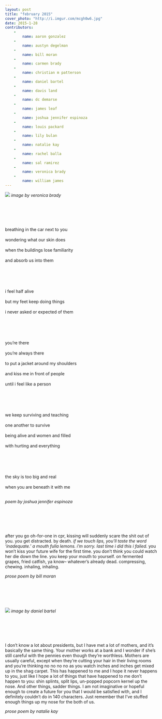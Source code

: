 ```yaml
---
layout: post
title: "february 2015"
cover_photo: "http://i.imgur.com/mcgh0w6.jpg"
date: 2015-1-28
contributors:
    -
        name: aaron gonzalez
    -
        name: austyn degelman 
    -
        name: bill moran 
    -
        name: carmen brady 
    -
        name: christian m patterson
    -
        name: daniel bartel 
    -
        name: davis land
    -
        name: dc demarse 
    -
        name: james leaf 
    -
        name: joshua jennifer espinoza 
    -
        name: louis packard
    -
        name: lily bulan 
    -
        name: natalie kay 
    -
        name: rachel balla 
    -
        name: sal ramirez
    -
        name: veronica brady 
    -
        name: william james 
---
```


![](https://41.media.tumblr.com/657de04e285e94c9a04135eacc8264ce/tumblr_njvr3vUDOK1u0e83lo1_500.jpg)
*image by veronica brady*

<br><br><br><br>

breathing in the car next to you<br><br>
wondering what our skin does<br><br>
when the buildings lose familiarity<br><br>
and absorb us into them<br><br>
<br><br><br><br>
i feel half alive<br><br>
but my feet keep doing things<br><br>
i never asked or expected of them<br><br>
<br><br><br><br>
you’re there<br><br>
you’re always there<br><br>
to put a jacket around my shoulders<br><br>
and kiss me in front of people<br><br>
until i feel like a person<br><br>
<br><br><br><br>
we keep surviving and teaching<br><br>
one another to survive<br><br>
being alive and women and filled<br><br>
with hurting and everything<br><br>
<br><br><br><br>
the sky is too big and real<br><br>
when you are beneath it with me<br><br>
    
*poem by joshua jennifer espinoza*

<br><br><br><br>

after you go oh-for-one in cpr, kissing will suddenly scare the shit out of you. you get distracted. by death. <i> if we touch lips, you’ll taste the word ‘inadequate.’ a mouth fulla lemons. i’m sorry. last time i did this i failed. </i> you won’t kiss your future wife for the first time. you don’t think you could watch her die down the line. you keep your mouth to yourself. on fermented grapes, fried catfish, ya know– whatever’s already dead. compressing, chewing. inhaling, inhaling.

*prose poem by bill moran*

<br><br><br><br>

![](https://41.media.tumblr.com/bbae842af0ac82b40c5e1453eb1b2e38/tumblr_njvr45gF7E1u0e83lo1_540.jpg)
*image by daniel bartel*

<br><br><br><br>

I don’t know a lot about presidents, but I have met a lot of mothers, and it’s basically the same thing. Your mother works at a bank and I wonder if she’s still careful with the pennies even though they’re worthless. Mothers are usually careful, except when they’re cutting your hair in their living rooms and you’re thinking no no no no as you watch inches and inches get mixed up in the shag carpet. This has happened to me and I hope it never happens to you, just like I hope a lot of things that have happened to me don’t happen to you: shin splints, split lips, un-popped popcorn kernel up the nose. And other things, sadder things. I am not imaginative or hopeful enough to create a future for you that I would be satisfied with, and I definitely couldn’t do in 140 characters. Just remember that I’ve stuffed enough things up my nose for the both of us.

*prose poem by natalie kay*

<br><br><br><br>